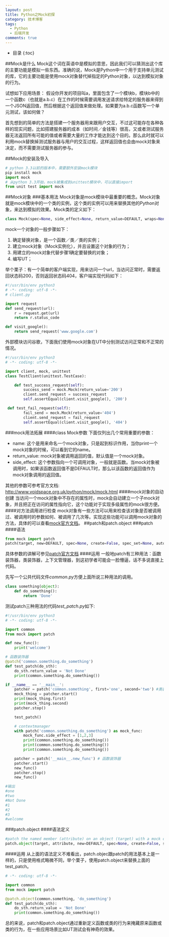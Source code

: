 ```yaml
---
layout: post
title: Python之Mock初探
category: 技术博客
tags:
  - Python
  - 后端开发
comments: true
---
```


* 目录
{:toc}

##Mock是什么
Mock这个词在英语中是模拟的意思，因此我们可以猜测出这个库的主要功能是模拟一些东西。准确的说，Mock是Python中一个用于支持单元测试的库，它的主要功能是使用mock对象替代掉指定的Python对象，以达到模拟对象的行为。

试想如下应用场景：
假设你开发的项目叫a，里面包含了一个模块b，模块b中的一个函数c（也就是a.b.c）在工作的时候需要调用发送请求给特定的服务器来得到一个JSON返回值，然后根据这个返回值来做处理。如果要为a.b.c函数写一个单元测试，该如何做？

首先想到的简单的方法是搭建一个服务器用来跟用户交互，不过这可能存在各种各样的现实问题，比如搭建服务器的成本（如时间／金钱等）很高，又或者测试服务器无法返回所有可能的值或者需要大量的工作才能达到这个目的。那么此时就可以利用mock替换掉测试服务器与用户的交互过程，这样返回值也会由mock对象来决定，而不需要测试服务器的参与。

##Mock的安装及导入
```python
# python 3.3以前的版本中，需要额外安装mock模块
pip install mock
import mock
# 从python 3.3开始，mock被集成到unittest模块中，可以直接import
from unit test import mock
```
##Mock对象
###基本用法
Mock对象是mock模块中最重要的概念。Mock对象就是mock模块中的一个类的实例，这个类的实例可以用来替换其他的Python对象，来达到模拟的效果。Mock类的定义如下：
```python
class Mock(spec=None, side_effect=None, return_value=DEFAULT, wraps=None, name=None, spec_set=None, **kwargs)
```
mock一个对象的一般步骤如下：
1. 确定替换对象，是一个函数／类／类的实例；
2. 建立mock对象（Mock实例化），并且设置这个对象的行为；
3. 用建立的mock对象代替步骤1确定要替换的对象；
4. 编写UT；

举个栗子：有一个简单的客户端实现，用来访问一个url，当访问正常时，需要返回状态码200，否则返回状态码404，客户端实现代码如下：
```python
#!/usr/bin/env python3
# -*- coding: utf-8 -*-
# client.py

import request
def send_request(url):
    r = request.get(url)
    return r.status_code

def visit_google():
    return send_request('www.google.com')
```
外部模块访问谷歌，下面我们使用mock对象在UT中分别测试访问正常和不正常的情况。
```python
#!/usr/bin/env python3
# -*- coding: utf-8 -*-

import client, mock, unittest
class TestClient(unittest.TestCase):

    def test_success_request(self):
        success_send = mock.Mock(return_value='200')
        client.send_request = success_request
        self.assertEqual(client.visit_google(), '200')

 def test_fail_request(self):
        fail_send = mock.Mock(return_value='404')
        client.send_request = fail_request
        self.assertEqual(client.visit_google(), '404')
```
###mock用法拓展
####class Mock参数
下面仅列出几个常用重要的参数：
- name:  这个是用来命名一个mock对象，只是起到标识作用，当你print一个mock对象的时候，可以看到它的name。
- return_value: mock对象被调用返回的值，默认值是一个mock对象。
- side_effect: 这个参数指向一个可调用对象，一般就是函数。当mock对象被调用时，如果该函数返回值不是DEFAULT时，那么以该函数的返回值作为mock对象调用的返回值。

其他的参数可参考官方文档: <http://www.voidspace.org.uk/python/mock/mock.html>
####mock对象的自动创建
当访问一个mock对象中不存在的属性时，mock会自动建立一个子mock对象，并且把正在访问的属性指向它，这个功能对于实现多级属性的mock很方便。
####对方法调用进行检查
mock对象有一些方法可以用来检查该对象是否被调用过、被调用时的参数如何、被调用了几次等。实现这些功能可以调用mock对象的方法，具体的可以查看[mock官方文档](http://www.voidspace.org.uk/python/mock/mock.html)。
##patch和patch.object
###patch
####语法
```python
from mock import patch
patch(target, new=DEFAULT, spec=None, create=False, spec_set=None, autospec=None, new_callable=None, **kwargs)
```
具体参数的讲解可参见[patch官方文档](http://www.voidspace.org.uk/python/mock/patch.html#patch)
####运用
一般地patch有三种用法：函数装饰器，类装饰器，上下文管理器，到这初学者可能会一脸懵逼，话不多说直接上代码。

先写一个公共代码文件*common.py*方便上面所说三种用法的调用。
```python
class something(object):
    def do_something():
        return 'Done'
```
测试patch三种用法的代码*test_patch.py*如下:
```python
#!/usr/bin/env python3
# -*- coding: utf-8 -*-

import common
from mock import patch

def new_func():
    print('welcome')

# 函数装饰器
@patch('common.something.do_something')
def test_patch(do_sth):
    do_sth.return_value = 'Not Done'
    print(common.something.do_something())

if __name__ == '__main__':
    patcher = patch('common.something', first='one', second='two') #类装饰器
    mock_thing = patcher.start()
    print(mock_thing.first)
    print(mock_thing.second)
    patcher.stop()

    test_patch()

    # contextmanager
    with patch('common.something.do_something') as mock_func: 
        mock_func.side_effect = [1,2,3]
        print(common.something.do_something())
        print(common.something.do_something())
        print(common.something.do_something())

    patcher = patch('__main__.new_func') # 函数装饰器
    patcher.start()
    new_func()
    patcher.stop()
    new_func()

#输出
#one
#two
#Not Done
#1
#2
#3
#welcome
```
###patch.object
####语法定义
```python
#patch the named member (attribute) on an object (target) with a mock object
patch.object(target, attribute, new=DEFAULT, spec=None, create=False, spec_set=None, autospec=None, new_callable=None, **kwargs)
```
####运用
从上面的语法定义不难看出，patch.objec跟patch的用法基本上是一样的，只是使用格式略微不同，举个栗子，使用patch.object来替换上面的test_patch。
```python
# -*- coding: utf-8 -*-

import common
from mock import patch

@patch.object(common.something, 'do_something')
def test_patch(do_sth):
    do_sth.return_value = 'Not Done'
    print(common.something.do_something())
```
总的来说，patch和patch.object通过重新定义函数或类的行为来掩藏原来函数或类的行为，在一些应用场景比如UT测试会有神奇的效果。
